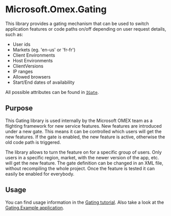 # Microsoft.Omex.Gating

This library provides a gating mechanism that can be used to switch application features
or code paths on/off depending on user request details, such as:

* User ids
* Markets (eg. 'en-us' or 'fr-fr')
* Client Environments
* Host Environments
* ClientVersions
* IP ranges
* Allowed browsers
* Start/End dates of availability

All possible attributes can be found in [`IGate`](https://github.com/microsoft/Omex/blob/master/src/Gating/IGate.cs
).

## Purpose

This Gating library is used internally by the Microsoft OMEX team as a flighting framework for new service features.
New features are introduced under a new gate. This means it can be controlled which users will get the new features.
If the gate is enabled, the new feature is active, otherwise the old code path is triggered.

The library allows to turn the feature on for a specific group of users. Only users in a specific region, market,
with the newer version of the app, etc. will get the new feature. The gate definition can be changed in an XML file,
without recompiling the whole project. Once the feature is tested it can easily be enabled for everybody.

## Usage

You can find usage information in the [Gating tutorial](GatingTutorial.md).
Also take a look at the [Gating.Example application](https://github.com/microsoft/Omex/tree/master/src/Gating.Example).

